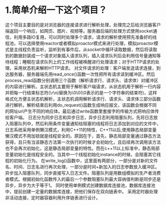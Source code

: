 # 1.简单介绍一下这个项目？
这个项目主要目的是对浏览器的连接请求进行解析处理，处理完之后给浏览器客户端返回一个响应，如网页、图片、视频等。服务器后端的处理方式使用socket通信，利用多路IO复用，可以同时处理多个请求，请求的解析使用预先准备好的线程池，可以选择使用reactor或者模拟proactor模式来进行处理，模拟proactor模式是主线程负责监听，监听到有事件后，从socket中循环读取数据，然后将读取到的数据封装成一个请求对象插入请求队列，插入请求队列后会利用信号量通知等待线程；睡眠在请求队列上的工作线程被唤醒进行处理请求；对于HTTP请求的处理，采用状态机来解析HTTP请求。
对文件请求的处理：客户端发送请求连接，到达服务器，服务器端先用read_once()函数一次性把所有请求读到缓冲区。然后process_read函数分别调用三个函数（解析请求行、请求头、请求体）对缓冲区的内容进行解析。主状态机主要用于解析客户端请求，从状态机用于解析一行内容并把每一行结束标志符(\r\n)替换为\0\0(\0表示的是一个字符串的结束符)，这样格式化方便主状态机解析，主状态机调用解析请求行、请求头、请求体三部分函数进行解析。解析结束后利用do_request()函数生成响应报文，该函数会根据不同的网址url产生不同的响应体。最后通过write函数里套接字的传输方式把响应体传给客户端。
日志分为同步日志和异步日志，异步日志利用阻塞队列，先将日志放入阻塞队列中，然后利用条件变量通知给阻塞的线程将日志添加到对应的文件中，日志系统采用单例懒汉模式，利用C++11的特性，C++11以后,使用静态局部变量懒汉模式不用加锁就是线程安全的。原因在于，首先，静态局部变量通过静态方法获得，且只有当该静态方法第一次执行的时候才会初始化，且后续再次调用该方法也不会再次初始化，这是静态局部变量的特性。而在c++11以上标准中，静态局部变量初始化是线程安全的。当其中一个线程初始化instance的时候，会阻塞其它线程的初始化行为。
在write_log()函数中，这里面有两部分，一部分是对新的文件名、时间、日志名进行再次处理，一部分是时间+新加入的日志参数放入缓冲区。异步加入阻塞队列，同步直接写入日志文件。阻塞队列是用数组模拟的生产者消费者模式。根据初始化函数传入的最后一个参数阻塞队列最大容纳值判断是同步还是异步，异步为大于等于1。
同时使用单例模式创建数据库连接池，数据库连接池中，提前创建一定量的数据库连接，把他们保存在双向链表中。
采用定时器处理非活动连接，定时器容器利用升序链表进行设计。